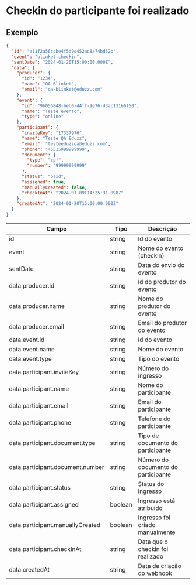 # Checkin do participante foi realizado

## Exemplo

```json
{
  "id": "a11f2a56ccbe4f5d9e452ad8a74bd52b",
  "event": "blinket.checkin",
  "sentDate": "2024-01-20T15:00:00.000Z",
  "data": {
    "producer": {
      "id": "1234",
      "name": "QA Blinket",
      "email": "qa-blinket@eduzz.com"
    },
    "event": {
      "id": "9b056848-beb0-44ff-9e76-d3ac131b6f50",
      "name": "Teste evento",
      "type": "online"
    },
    "participant": {
      "inviteKey": "17337976",
      "name": "Teste QA Eduzz",
      "email": "testeeduzzqa@eduzz.com",
      "phone": "+5515999999999",
      "document": {
        "type": "cpf",
        "number": "99999999999"
      },
      "status": "paid",
      "assigned": true,
      "manuallyCreated": false,
      "checkInAt": "2024-01-09T14:25:31.098Z"
    },
    "createdAt": "2024-01-20T15:00:00.000Z"
  }
}
```

| Campo                            | Tipo    | Descrição                           |
| -------------------------------- | ------- | ----------------------------------- |
| id                               | string  | Id do evento                        |
| event                            | string  | Nome do evento (checkin)            |
| sentDate                         | string  | Data do envio do evento             |
| data.producer.id                 | string  | Id do produtor do evento            |
| data.producer.name               | string  | Nome do produtor do evento          |
| data.producer.email              | string  | Email do produtor do evento         |
| data.event.id                    | string  | Id do evento                        |
| data.event.name                  | string  | Nome do evento                      |
| data.event.type                  | string  | Tipo do evento                      |
| data.participant.inviteKey       | string  | Número do ingresso                  |
| data.participant.name            | string  | Nome do participante                |
| data.participant.email           | string  | Email do participante               |
| data.participant.phone           | string  | Telefone do participante            |
| data.participant.document.type   | string  | Tipo de documento do participante   |
| data.participant.document.number | string  | Número do documento do participante |
| data.participant.status          | string  | Status do ingresso                  |
| data.participant.assigned        | boolean | Ingresso está atribuído             |
| data.participant.manuallyCreated | boolean | Ingresso foi criado manualmente     |
| data.participant.checkInAt       | string  | Data que o checkin foi realizado    |
| data.createdAt                   | string  | Data de criação do webhook          |
